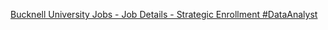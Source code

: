[Bucknell University Jobs - Job Details - Strategic Enrollment #DataAnalyst ](https://qi.tc/qi/6628)